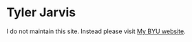 # Tyler Jarvis

I do not maintain this site.  Instead please visit [My BYU website](https://math.byu.edu/~jarvis/index.html).

